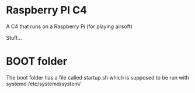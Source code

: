 # Raspberry PI C4
A C4 that runs on a Raspberry Pi (for playing airsoft)

Stuff...

# BOOT folder
The boot folder has a file called startup.sh which is supposed to be run with systemd
/etc/systemd/system/
